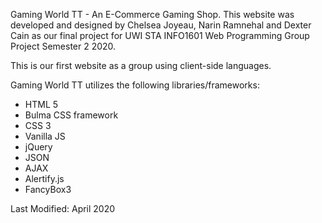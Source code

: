 Gaming World TT - An E-Commerce Gaming Shop.
This website was developed and designed by Chelsea Joyeau, Narin Ramnehal and Dexter Cain as our final project for UWI STA INFO1601 Web Programming Group Project Semester 2 2020.

This is our first website as a group using client-side languages.

Gaming World TT utilizes the following libraries/frameworks:
- HTML 5
- Bulma CSS framework
- CSS 3
- Vanilla JS
- jQuery
- JSON
- AJAX
- Alertify.js
- FancyBox3

Last Modified: April 2020


